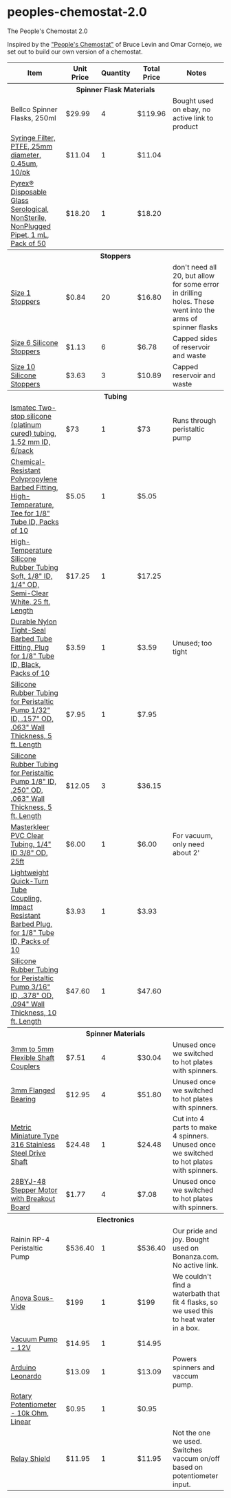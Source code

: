 # peoples-chemostat-2.0
The People's Chemostat 2.0




Inspired by the ["People's Chemostat"](http://eclf.net/sites/eclf.net/files/file/Tools%20$%20Info/Chemostat%20Design%20and%20Theory.pdf) of Bruce Levin and Omar Cornejo, we set out to build our own version of a chemostat.

<table>
<tr>
  <th>Item</th>
  <th>Unit Price</th>
  <th>Quantity</th>
  <th>Total Price</th>
  <th>Notes</th>
</tr>
<tr>
  <th colspan="6">Spinner Flask Materials</th>
</tr>
<tr>
  <td>Bellco Spinner Flasks, 250ml</td>
  <td>$29.99</td>
  <td>4</td>
  <td>$119.96</td>
  <td>Bought used on ebay, no active link to product</td>
</tr>
<tr>
  <td><a href="http://www.amazon.com/Syringe-Filter-PTFE-diameter-0-45um/dp/B005T45FMK">Syringe Filter, PTFE, 25mm diameter, 0.45um, 10/pk</a></td>
  <td>$11.04</td>
  <td>1</td>
  <td>$11.04</td>
  <td></td>
</tr>
<tr>
  <td><a href="http://www.carolina.com/lab-pipets/pyrex-disposable-glass-serological-nonsterile-nonplugged-pipet-1-ml-pack-of-50/736304.pr?question=serological">Pyrex® Disposable Glass Serological, NonSterile, NonPlugged Pipet, 1 mL, Pack of 50</a></td>
  <td>$18.20</td>
  <td>1</td>
  <td>$18.20</td>
  <td></td>
</tr>

<tr>
  <th colspan="6">Stoppers</th>
</tr>
<tr>
  <td><a href="http://www.widgetco.com/1-white-silicone-rubber-stoppers">Size 1 Stoppers</a></td>
  <td>$0.84</td>
  <td>20</td>
  <td>$16.80</td>
  <td>don't need all 20, but allow for some error in drilling holes. These went into the arms of spinner flasks</td>
</tr>
<tr>
  <td><a href="http://www.widgetco.com/6-white-silicone-rubber-stoppers">Size 6 Silicone Stoppers</a></td>
  <td>$1.13</td>
  <td>6</td>
  <td>$6.78</td>
  <td>Capped sides of reservoir and waste</td>
</tr>
<tr>
  <td><a href="http://www.widgetco.com/10-white-silicone-rubber-stoppers">Size 10 Silicone Stoppers</a></td>
  <td>$3.63</td>
  <td>3</td>
  <td>$10.89</td>
  <td>Capped reservoir and waste</td>
</tr>
<tr>
  <th colspan="6">Tubing</th>
</tr>
<tr>
  <td><a href="http://www.coleparmer.com/Product/Ismatec_Two_stop_silicone_platinum_cured_tubing_1_52_mm_ID_6_pack/EW-95602-36">Ismatec Two-stop silicone (platinum cured) tubing, 1.52 mm ID, 6/pack</a></td>
  <td>$73</td>
  <td>1</td>
  <td>$73</td>
  <td>Runs through peristaltic pump</td>
</tr>
<tr>
  <td><a href="http://www.mcmaster.com/#barbed-tube-tees/=12jfr4m">Chemical-Resistant Polypropylene Barbed Fitting, High-Temperature, Tee for 1/8" Tube ID, Packs of 10</a></td>
  <td>$5.05</td>
  <td>1</td>
  <td>$5.05</td>
  <td></td>
</tr>
<tr>
  <td><a href="http://www.mcmaster.com/#51135K16">High-Temperature Silicone Rubber Tubing Soft, 1/8" ID, 1/4" OD, Semi-Clear White, 25 ft. Length</a></td>
  <td>$17.25</td>
  <td>1</td>
  <td>$17.25</td>
  <td></td>
</tr>
<tr>
  <td><a href="http://www.mcmaster.com/#5463K75">Durable Nylon Tight-Seal Barbed Tube Fitting, Plug for 1/8" Tube ID, Black, Packs of 10</a></td>
  <td>$3.59</td>
  <td>1</td>
  <td>$3.59</td>
  <td>Unused; too tight</td>
</tr>
<tr>
  <td><a href="http://www.mcmaster.com/#9628T54">Silicone Rubber Tubing for Peristaltic Pump 1/32" ID, .157" OD, .063" Wall Thickness, 5 ft. Length</a></td>
  <td>$7.95</td>
  <td>1</td>
  <td>$7.95</td>
  <td></td>
</tr>
<tr>
  <td><a href="http://www.mcmaster.com/#9628T42">Silicone Rubber Tubing for Peristaltic Pump 1/8" ID, .250" OD, .063" Wall Thickness, 5 ft. Length</a></td>
  <td>$12.05</td>
  <td>3</td>
  <td>$36.15</td>
  <td></td>
</tr>
<tr>
  <td><a href="http://www.mcmaster.com/#5233k56/=12hbhdg">Masterkleer PVC Clear Tubing, 1/4" ID 3/8" OD, 25ft</a></td>
  <td>$6.00</td>
  <td>1</td>
  <td>$6.00</td>
  <td>For vacuum, only need about 2'</td>
</tr>
<tr>
  <td><a href="http://www.mcmaster.com/#51525k33/=12jfr2z">Lightweight Quick-Turn Tube Coupling, Impact Resistant Barbed Plug, for 1/8" Tube ID, Packs of 10</a></td>
  <td>$3.93</td>
  <td>1</td>
  <td>$3.93</td>
  <td></td>
</tr>
<tr>
  <td><a href="http://www.mcmaster.com/#9628T41">Silicone Rubber Tubing for Peristaltic Pump 3/16" ID, .378" OD, .094" Wall Thickness, 10 ft. Length</a></td>
  <td>$47.60</td>
  <td>1</td>
  <td>$47.60</td>
  <td></td>
</tr>

<tr>
  <th colspan="6">Spinner Materials</th>
</tr>
<tr>
  <td><a href="http://www.amazon.com/gp/product/B00KHTVZ1M/ref=pd_lpo_sbs_dp_ss_2?pf_rd_p=1944687682&pf_rd_s=lpo-top-stripe-1&pf_rd_t=201&pf_rd_i=B00A2IGEP0&pf_rd_m=ATVPDKIKX0DER&pf_rd_r=0CX4PAV9BXH6V2CP7T40">3mm to 5mm Flexible Shaft Couplers</a></td>
  <td>$7.51</td>
  <td>4</td>
  <td>$30.04</td>
  <td>Unused once we switched to hot plates with spinners.</td>
</tr>
<tr>
  <td><a href="http://www.vxb.com/SF693ZZ-Flanged-Ceramic-Shielded-3x8x4-Miniature-p/kit13973.htm">3mm Flanged Bearing</a></td>
  <td>$12.95</td>
  <td>4</td>
  <td>$51.80</td>
  <td>Unused once we switched to hot plates with spinners.</td>
</tr>
<tr>
  <td><a href="http://www.mcmaster.com/#1265k33">Metric Miniature Type 316 Stainless Steel Drive Shaft</a></td>
  <td>$24.48</td>
  <td>1</td>
  <td>$24.48</td>
  <td>Cut into 4 parts to make 4 spinners. Unused once we switched to hot plates with spinners.</td>
</tr>
<tr>
  <td><a href="http://www.ebay.com/itm/like/301737706798?lpid=82&chn=ps&ul_noapp=true">28BYJ-48 Stepper Motor with Breakout Board</a></td>
  <td>$1.77</td>
  <td>4</td>
  <td>$7.08</td>
  <td>Unused once we switched to hot plates with spinners.</td>
</tr>

<tr>
  <th colspan="6">Electronics</th>
</tr>
<tr>
  <td>Rainin RP-4 Peristaltic Pump</td>
  <td>$536.40</td>
  <td>1</td>
  <td>$536.40</td>
  <td>Our pride and joy. Bought used on Bonanza.com. No active link.</td>
</tr>
<tr>
  <td><a href="https://store.anovaculinary.com/products/anova-precision-cooker-wifi">Anova Sous-Vide</a></td>
  <td>$199</td>
  <td>1</td>
  <td>$199</td>
  <td>We couldn't find a waterbath that fit 4 flasks, so we used this to heat water in a box.</td>
</tr>
<tr>
  <td><a href="https://www.sparkfun.com/products/10398">Vacuum Pump - 12V</a></td>
  <td>$14.95</td>
  <td>1</td>
  <td>$14.95</td>
  <td></td>
</tr>
<tr>
  <td><a href="http://www.sainsmart.com/sainsmart-leonardo-r3-atmega32u4-development-board-for-arduino.html">Arduino Leonardo</a></td>
  <td>$13.09</td>
  <td>1</td>
  <td>$13.09</td>
  <td>Powers spinners and vaccum pump.</td>
</tr>
<tr>
  <td><a href="https://www.sparkfun.com/products/9939">Rotary Potentiometer - 10k Ohm, Linear</a></td>
  <td>$0.95</td>
  <td>1</td>
  <td>$0.95</td>
  <td></td>
</tr>
<tr>
  <td><a href="https://www.sparkfun.com/products/13769">Relay Shield</a></td>
  <td>$11.95</td>
  <td>1</td>
  <td>$11.95</td>
  <td>Not the one we used. Switches vaccum on/off based on potentiometer input.</td>
</tr>

</table>
